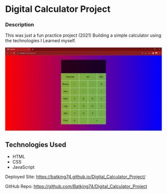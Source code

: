 # Digital Calculator Project

### Description
This was just a fun practice project (2021)
Building a simple calculator using the technologies I Learned myself.

![Image of Naz's Calculator Project](./Calculator_project.png)



## Technologies Used
- HTML
- CSS
- JavaScript



Deployed Site: https://batking74.github.io/Digital_Calculator_Project/

GitHub Repo: https://github.com/Batking74/Digital_Calculator_Project